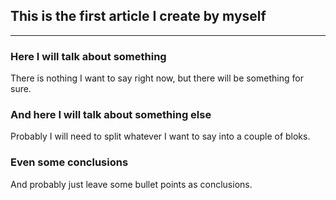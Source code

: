 ## This is the first article I create by myself
---

### Here I will talk about something

There is nothing I want to say right now, but there will be something for sure.

### And here I will talk about something else

Probably I will need to split whatever I want to say into a couple of bloks.

### Even some conclusions

And probably just leave some bullet points as conclusions.
